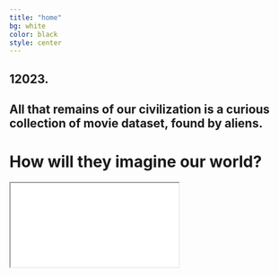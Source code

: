 ```yaml
---
title: "home"
bg: white
color: black
style: center
---
```


## 12023. 
## All that remains of our civilization is a curious collection of movie dataset, found by aliens. 
# How will they imagine our world?

<div class="icontain"><iframe src="//www.youtube.com/embed/MY9Wrfuq47o" allowfullscreen></iframe></div>

<!-- to add a bicycle image -->
<!-- <span class="fa-stack subtlecircle" style="font-size:100px; background:rgba(255,166,0,0.1)">
  <i class="fa fa-circle fa-stack-2x text-white"></i>
  <i class="fa fa-bicycle fa-stack-1x text-orange"></i>
</span> -->


<!-- colored text -->
<!-- # single-page jekyll theme
{: .text-purple} -->

